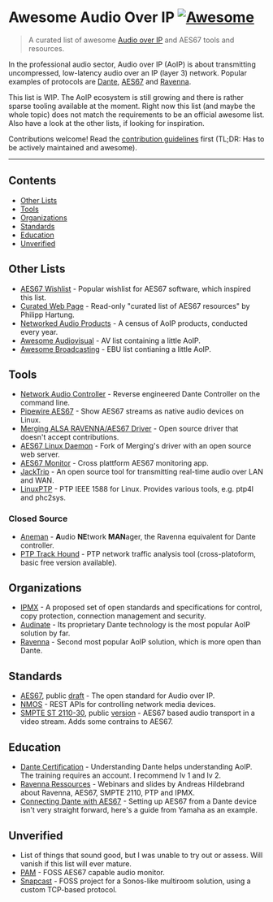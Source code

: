 # Awesome Audio Over IP [![Awesome](https://awesome.re/badge.svg)](https://awesome.re)

> A curated list of awesome [Audio over IP](https://www.avid.com/resource-center/audio-over-ip-avb-and-dante-what-todays-music-producer-should-know) and AES67 tools and resources.

In the professional audio sector, Audio over IP (AoIP) is about transmitting uncompressed, low-latency audio over an IP (layer 3) network. Popular examples of protocols are [Dante](https://en.wikipedia.org/wiki/Dante_(networking)), [AES67](https://en.wikipedia.org/wiki/AES67) and [Ravenna](https://en.wikipedia.org/wiki/Ravenna_(networking)).

This list is WIP. The AoIP ecosystem is still growing and there is rather sparse tooling available at the moment. Right now this list (and maybe the whole topic) does not match the requirements to be an official awesome list. Also have a look at the other lists, if looking for inspiration.

Contributions welcome! Read the [contribution guidelines](contributing.md) first (TL;DR: Has to be actively maintained and awesome).

---

## Contents

- [Other Lists](#other-lists)
- [Tools](#tools)
- [Organizations](#organizations)
- [Standards](#standards)
- [Education](#education)
- [Unverified](#unverified)

## Other Lists

- [AES67 Wishlist](https://gist.github.com/njh/c9196c465ea33ae9f97db782870464ef) - Popular wishlist for AES67 software, which inspired this list.
- [Curated Web Page](https://aes67.app/resources) - Read-only "curated list of AES67 resources" by Philipp Hartung.
- [Networked Audio Products](https://rhconsulting.uk/blog/networked-audio-products-2024/) - A census of AoIP products, conducted every year.
- [Awesome Audiovisual](https://github.com/stingalleman/awesome-audiovisual) - AV list containing a little AoIP.
- [Awesome Broadcasting](https://github.com/ebu/awesome-broadcasting) - EBU list contianing a little AoIP.

## Tools

- [Network Audio Controller](https://github.com/chris-ritsen/network-audio-controller) - Reverse engineered Dante Controller on the command line.
- [Pipewire AES67](https://gitlab.freedesktop.org/pipewire/pipewire/-/wikis/AES67) - Show AES67 streams as native audio devices on Linux.
- [Merging ALSA RAVENNA/AES67 Driver](https://bitbucket.org/MergingTechnologies/ravenna-alsa-lkm/src/master/) - Open source driver that doesn't accept contributions.
- [AES67 Linux Daemon](https://github.com/bondagit/aes67-linux-daemon) - Fork of Merging's driver with an open source web server.
- [AES67 Monitor](https://github.com/philhartung/aes67-monitor) - Cross plattform AES67 monitoring app.
- [JackTrip](https://jacktrip.github.io/jacktrip/) - An open source tool for transmitting real-time audio over LAN and WAN.
- [LinuxPTP](https://linuxptp.sourceforge.net/) - PTP IEEE 1588 for Linux. Provides various tools, e.g. ptp4l and phc2sys.

### Closed Source

- [Aneman](https://www.merging.com/aneman/) - **A**udio **NE**twork **MAN**ager, the Ravenna equivalent for Dante controller.
- [PTP Track Hound](https://www.ptptrackhound.com/) - PTP network traffic analysis tool (cross-platoform, basic free version available).

## Organizations

- [IPMX](https://ipmx.io/about/) - A proposed set of open standards and specifications for control, copy protection, connection management and security.
- [Audinate](https://audinate.com) - Its proprietary Dante technology is the most popular AoIP solution by far.
- [Ravenna](https://www.ravenna-network.com/) - Second most popular AoIP solution, which is more open than Dante.

## Standards

- [AES67](https://www.aes.org/publications/standards/search.cfm?docID=96), public [draft](https://aes2.org/standards-blog/call-for-comment-on-draft-revised-aes67-xxxx-high-performance-streaming-audio-over-ip-interoperability/) - The open standard for Audio over IP.
- [NMOS](https://github.com/AMWA-TV/nmos) - REST APIs for controlling network media devices.
- [SMPTE ST 2110-30](https://www.smpte.org/standards/st2110), public [version](https://pub.smpte.org/latest/st2110-30/st2110-30-2017.pdf) - AES67 based audio transport in a video stream. Adds some contrains to AES67.

## Education

- [Dante Certification](https://www.getdante.com/resources/training/dante-certification-program/) - Understanding Dante helps understanding AoIP. The training requires an account. I recommend lv 1 and lv 2.
- [Ravenna Ressources](https://www.ravenna-network.com/resources/) - Webinars and slides by Andreas Hildebrand about Ravenna, AES67, SMPTE 2110, PTP and IPMX.
- [Connecting Dante with AES67](https://download.yamaha.com/files/tcm:39-868466/) - Setting up AES67 from a Dante device isn't very straight forward, here's a guide from Yamaha as an example.


## Unverified

- List of things that sound good, but I was unable to try out or assess. Will vanish if this list will ever mature.
- [PAM](https://github.com/martim01/pam) - FOSS AES67 capable audio monitor.
- [Snapcast](https://github.com/badaix/snapcast/tree/develop) - FOSS project for a Sonos-like multiroom solution, using a custom TCP-based protocol.

